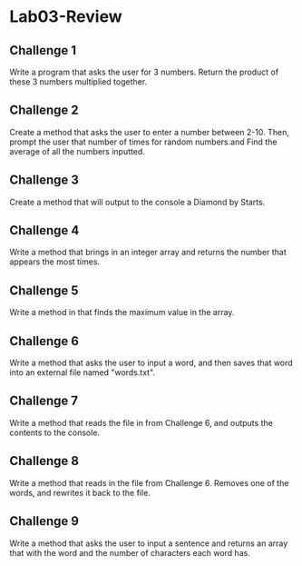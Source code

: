 # Lab03-Review
## Challenge 1
Write a program that asks the user for 3 numbers. Return the product of these 3 numbers multiplied together.
## Challenge 2
Create a method that asks the user to enter a number between 2-10. Then, prompt the user that number of times for random numbers.and Find the average of all the numbers inputted.

## Challenge 3
Create a method that will output to the console a Diamond by Starts.

## Challenge 4
Write a method that brings in an integer array and returns the number that appears the most times.

## Challenge 5
Write a method in that finds the maximum value in the array.

## Challenge 6
Write a method that asks the user to input a word, and then saves that word into an external file named "words.txt".

## Challenge 7
Write a method that reads the file in from Challenge 6, and outputs the contents to the console.

## Challenge 8
Write a method that reads in the file from Challenge 6. Removes one of the words, and rewrites it back to the file.

## Challenge 9
Write a method that asks the user to input a sentence and returns an array that with the word and the number of characters each word has.